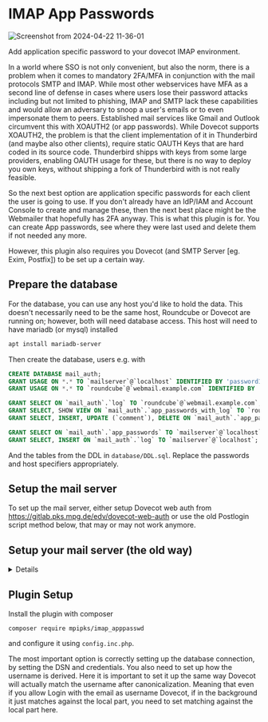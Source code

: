 # IMAP App Passwords

![Screenshot from 2024-04-22 11-36-01](https://github.com/bennet0496/imap_apppasswd/assets/4955327/233c02d1-9d29-41e2-8c91-4aef5ec5ba9a)

Add application specific password to your dovecot IMAP environment. 

In a world where SSO is not only convenient, but also the norm, there is a problem 
when it comes to mandatory 2FA/MFA in conjunction with the mail protocols SMTP and 
IMAP. While most other webservices have MFA as a second line of defense in cases
where users lose their password attacks including but not limited to phishing, IMAP
and SMTP lack these capabilities and would allow an adversary to snoop a user's
emails or to even impersonate them to peers. Established mail services like Gmail
and Outlook circumvent this with XOAUTH2 (or app passwords). While Dovecot 
supports XOAUTH2, the problem is that the client implementation of it in Thunderbird
(and maybe also other clients), require static OAUTH Keys that are hard coded in 
its source code. Thunderbird shipps with keys from some large providers, enabling 
OAUTH usage for these, but there is no way to deploy you own keys, without shipping
a fork of Thunderbird with is not really feasible.

So the next best option are application specific passwords for each client the user
is going to use. If you don't already have an IdP/IAM and Account Console to create
and manage these, then the next best place might be the Webmailer that hopefully
has 2FA anyway. This is what this plugin is for. You can create App passwords, see
where they were last used and delete them if not needed any more.

However, this plugin also requires you Dovecot (and SMTP Server [eg. Exim, Postfix])
to be set up a certain way. 

## Prepare the database
For the database, you can use any host you'd like to hold the data. This doesn't necessarily need 
to be the same host, Roundcube or Dovecot are running on; however, both will need database access.
This host will need to have mariadb (or mysql) installed
```bash
apt install mariadb-server
```

Then create the database, users e.g. with
```sql
CREATE DATABASE mail_auth;
GRANT USAGE ON *.* TO `mailserver`@`localhost` IDENTIFIED BY 'password123';
GRANT USAGE ON *.* TO `roundcube`@`webmail.example.com` IDENTIFIED BY 'password123';

GRANT SELECT ON `mail_auth`.`log` TO `roundcube`@`webmail.example.com`;
GRANT SELECT, SHOW VIEW ON `mail_auth`.`app_passwords_with_log` TO `roundcube`@`webmail.example.com`;
GRANT SELECT, INSERT, UPDATE (`comment`), DELETE ON `mail_auth`.`app_passwords` TO `roundcube`@`webmail.example.com`;

GRANT SELECT ON `mail_auth`.`app_passwords` TO `mailserver`@`localhost`;
GRANT SELECT, INSERT ON `mail_auth`.`log` TO `mailserver`@`localhost`;
```
And the tables from the DDL in `database/DDL.sql`. Replace the passwords and host specifiers
appropriately.

## Setup the mail server

To set up the mail server, either setup Dovecot web auth from https://gitlab.pks.mpg.de/edv/dovecot-web-auth or
use the old Postlogin script method below, that may or may not work anymore.


## Setup your mail server (the old way)
<details>
You will need the following to be installed on you mail server
```bash
apt install dovecot-mysql geoip-database geoipupdate
```

### Configure Dovecot
#### Configure the passdb
Now you'll need to configure Dovecot to use a SQL passdb that holds our application passwords.
In `/etc/dovecot/conf.d/10-auth.conf` uncomment the SQL include line
```
# ...
!include auth-sql.conf.ext
# ...
# ...
```
And add the passdb (and only the passdb) to the `auth-sql.conf.ext` file
```
# Authentication for SQL users. Included from 10-auth.conf.
#
# <doc/wiki/AuthDatabase.SQL.txt>

passdb {
  driver = sql

  # Path for SQL configuration file, see example-config/dovecot-sql.conf.ext
  args = /etc/dovecot/dovecot-sql.conf.ext
  override_fields = userdb_passdb=sql
  skip = authenticated
}
```
This species the SQL configuration and sets a custom userdb field that we'll use later in the
postlogin process to detect usage of the passdb. And lastly we want this passdb to be skipped if
another passdb, e.g. LDAP has already authenticated the user, i.e. when they log in with their
real password to Roundcube. It would also make sense to limit the passdb with the real passwords
to only be usable from out Roundcube
```
passdb {
  driver = ldap

  # Path for LDAP configuration file, see example-config/dovecot-ldap.conf.ext
  args = /etc/dovecot/dovecot-ldap.passdb.conf.ext
  
  # Replace with Roundcube IP
  override_fields = allow_nets=1.2.3.4/32 userdb_passdb=ldap
}
```
Again we mark which passwd was used, and we limit it to only successfully authenticate from
out webmailer's IP.

Now we configure the actual SQL statements Dovecot will use to authenticate against our passdb.
In `/etc/dovecot/dovecot-sql.conf.ext` set
```
driver = mysql
connect = host=127.0.0.1 dbname=mail user=mailserver password=password123

password_query = password_query = SELECT uid AS username, password, id AS userdb_passid \
  FROM app_passwords \
  WHERE uid = '%n' AND REGEXP_SUBSTR(password, '[$].*') = ENCRYPT('%w', REGEXP_SUBSTR(password, '[$].*[$]'))
```
Replace the `connect` line appropriately. This retrieves the username, password and password ID as
userdb attribute to we can tie the login to a specific password in our post-login script. We
need to pass the password to the database, as dovecot does not support the result to be multiple 
lines. This mean we transmit the in plain text to hash in query, therefore the connection should
be local or SSL/TLS encrypted.

#### Post-login Script (Last login tracking)
We want to show the user when each password was last used and from where. For this we need to
create a [post-login script for the IMAP](https://doc.dovecot.org/admin_manual/post_login_scripting/) 
(and POP3 if you into that sort of thing) service in Dovecot. In `/etc/dovecot/conf.d/10-master.conf` 
to the IMAP service, add `imap-postlogin` the executable line. And create a service `imap-postlogin`
pointing to the script
```
# ...
service imap {
  # Most of the memory goes to mmap()ing files. You may need to increase this
  # limit if you have huge mailboxes.
  #vsz_limit = $default_vsz_limit

  executable = imap imap-postlogin

  # Max. number of IMAP processes (connections)
  process_limit = 1024
}

service imap-postlogin {
  # all post-login scripts are executed via script-login binary
  executable = script-login /usr/local/bin/postlogin.sh

  # the script process runs as the user specified here (v2.0.14+):
  user = dovecot
  # this UNIX socket listener must use the same name as given to imap executable
  unix_listener imap-postlogin {
  }
}

#...
```
The script `dovecot/postlogin.sh` gathers the information and executes the parameter passed 
from the Dovecot script-login binary to finish the process. It depends on the `dovecot/geopip.py`
to gather Geographic information. You will need to have MaxMind GeoLite setup for this to work.
In this script you can also configure names for local networks
```python
local_networks = {
    "Network 1":                 ["192.0.2.0", 24],
    "Network 2":                 ["10.8.0.0", 16],
    "Network 3":                 ["192.168.0.0", 24],
}
```
If your Database server is not local, you will also need to modify the `postlogin.sh` to use the 
correct host and password.

### A word on the SMTP Server
If you use SASL login from your SMTP Server you are mostly set. It will just use the passdb aswell,
however, last-login tracking will not work, as I was unable to get dovecot to fire a post-login
script with the auth service.

If you have separate authentication in you SMTP server, you'll have to set it up to use the database
as well. And for good measure you might also want to look into firing a post-login script from there.
</details>

## Plugin Setup

Install the plugin with composer
```
composer require mpipks/imap_apppasswd
```

and configure it using `config.inc.php`.

The most important option is correctly setting up the database connection, by setting 
the DSN and credentials. You also need to set up how the username is derived. Here it is
important to set it up the same way Dovecot will actually match the username after canonicalization.
Meaning that even if you allow Login with the email as username Dovecot, if in the background it just
matches against the local part, you need to set matching against the local part here.
